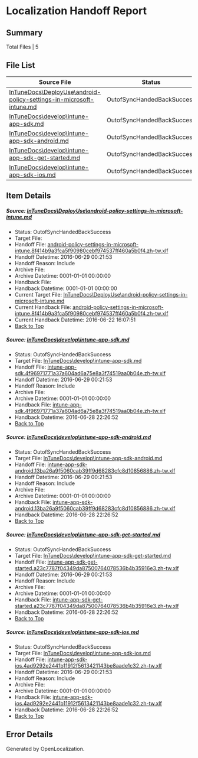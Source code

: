 # <a name='report-top'></a> Localization Handoff Report

## Summary
 Total Files | 5

## File List
 Source File | Status | Details 
 ----------- | ------ | ------- 
 [InTuneDocs\DeployUse\android-policy-settings-in-microsoft-intune.md](https://github.com/Microsoft/IntuneDocs-pr/blob/62beaec31a0cdc3c28fd3eed820a6771e42ef3e7/InTuneDocs/DeployUse/android-policy-settings-in-microsoft-intune.md) | OutofSyncHandedBackSuccess | [Details](#f4c0eccb0cd30daaba97e8f34eea69e3d0e8e0ad15)
 [InTuneDocs\develop\intune-app-sdk.md](https://github.com/Microsoft/IntuneDocs-pr/blob/b7f62c5ee18d8f69fa174f09a1c46b6925c7517c/InTuneDocs/develop/intune-app-sdk.md) | OutofSyncHandedBackSuccess | [Details](#3abf566831348de11f718370d6267e3ff4355bfb273)
 [InTuneDocs\develop\intune-app-sdk-android.md](https://github.com/Microsoft/IntuneDocs-pr/blob/2915cca314b489bbcb590d01b03a0b38134fa619/InTuneDocs/develop/intune-app-sdk-android.md) | OutofSyncHandedBackSuccess | [Details](#d2e4b6903d86b79edd9c758b2ce51733831e785a270)
 [InTuneDocs\develop\intune-app-sdk-get-started.md](https://github.com/Microsoft/IntuneDocs-pr/blob/b7f62c5ee18d8f69fa174f09a1c46b6925c7517c/InTuneDocs/develop/intune-app-sdk-get-started.md) | OutofSyncHandedBackSuccess | [Details](#a042f0c6206e9aaf4ec0eb012a70930aa95ecc47271)
 [InTuneDocs\develop\intune-app-sdk-ios.md](https://github.com/Microsoft/IntuneDocs-pr/blob/b7f62c5ee18d8f69fa174f09a1c46b6925c7517c/InTuneDocs/develop/intune-app-sdk-ios.md) | OutofSyncHandedBackSuccess | [Details](#820ec2da0554f0af383895482241be7d1c0cf305272)

## Item Details
##### <a name='f4c0eccb0cd30daaba97e8f34eea69e3d0e8e0ad15'></a> Source: [InTuneDocs\DeployUse\android-policy-settings-in-microsoft-intune.md](https://github.com/Microsoft/IntuneDocs-pr/blob/62beaec31a0cdc3c28fd3eed820a6771e42ef3e7/InTuneDocs/DeployUse/android-policy-settings-in-microsoft-intune.md)
* Status: OutofSyncHandedBackSuccess
* Target File: 
* Handoff File: [android-policy-settings-in-microsoft-intune.8f414b9a3fca5f90980cebf974537ff460a5b0f4.zh-tw.xlf](https://github.com/Microsoft/EM.handoff/blob/886732382378722e358dec218e444980051d40df/ol-handoff/Microsoft/IntuneDocs-pr.zh-tw/master/android-policy-settings-in-microsoft-intune.8f414b9a3fca5f90980cebf974537ff460a5b0f4.zh-tw.xlf)
* Handoff Datetime: 2016-06-29 00:21:53
* Handoff Reason: Include
* Archive File: 
* Archive Datetime: 0001-01-01 00:00:00
* Handback File: 
* Handback Datetime: 0001-01-01 00:00:00
* Current Target File: [InTuneDocs\DeployUse\android-policy-settings-in-microsoft-intune.md](https://github.com/Microsoft/IntuneDocs-pr.zh-tw/blob/568ae3e5d969c2c5446c6ed52afa80bf88c5ec14/InTuneDocs/DeployUse/android-policy-settings-in-microsoft-intune.md)
* Current Handback File: [android-policy-settings-in-microsoft-intune.8f414b9a3fca5f90980cebf974537ff460a5b0f4.zh-tw.xlf](https://github.com/Microsoft/EM.handback/blob/601cc2de66d3cf737938638b015ab24f98b39231/ol-handback/Microsoft/IntuneDocs-pr.zh-tw/master/android-policy-settings-in-microsoft-intune.8f414b9a3fca5f90980cebf974537ff460a5b0f4.zh-tw.xlf)
* Current Handback Datetime: 2016-06-22 16:07:51
* [Back to Top](#report-top)

##### <a name='3abf566831348de11f718370d6267e3ff4355bfb273'></a> Source: [InTuneDocs\develop\intune-app-sdk.md](https://github.com/Microsoft/IntuneDocs-pr/blob/b7f62c5ee18d8f69fa174f09a1c46b6925c7517c/InTuneDocs/develop/intune-app-sdk.md)
* Status: OutofSyncHandedBackSuccess
* Target File: [InTuneDocs\develop\intune-app-sdk.md](https://github.com/Microsoft/IntuneDocs-pr.zh-tw/blob/152ae8bcc4553aa4d61527be1402dc1fb94f2ac6/InTuneDocs/develop/intune-app-sdk.md)
* Handoff File: [intune-app-sdk.4f96971771a37a604ad6a75e8a3f74519aa0b04e.zh-tw.xlf](https://github.com/Microsoft/EM.handoff/blob/886732382378722e358dec218e444980051d40df/ol-handoff/Microsoft/IntuneDocs-pr.zh-tw/master/intune-app-sdk.4f96971771a37a604ad6a75e8a3f74519aa0b04e.zh-tw.xlf)
* Handoff Datetime: 2016-06-29 00:21:53
* Handoff Reason: Include
* Archive File: 
* Archive Datetime: 0001-01-01 00:00:00
* Handback File: [intune-app-sdk.4f96971771a37a604ad6a75e8a3f74519aa0b04e.zh-tw.xlf](https://github.com/Microsoft/EM.handback/blob/6dc40d566e1aafab4d4e5ee09b9d4dc43cbaf62d/ol-handback/Microsoft/IntuneDocs-pr.zh-tw/master/intune-app-sdk.4f96971771a37a604ad6a75e8a3f74519aa0b04e.zh-tw.xlf)
* Handback Datetime: 2016-06-28 22:26:52
* [Back to Top](#report-top)

##### <a name='d2e4b6903d86b79edd9c758b2ce51733831e785a270'></a> Source: [InTuneDocs\develop\intune-app-sdk-android.md](https://github.com/Microsoft/IntuneDocs-pr/blob/2915cca314b489bbcb590d01b03a0b38134fa619/InTuneDocs/develop/intune-app-sdk-android.md)
* Status: OutofSyncHandedBackSuccess
* Target File: [InTuneDocs\develop\intune-app-sdk-android.md](https://github.com/Microsoft/IntuneDocs-pr.zh-tw/blob/152ae8bcc4553aa4d61527be1402dc1fb94f2ac6/InTuneDocs/develop/intune-app-sdk-android.md)
* Handoff File: [intune-app-sdk-android.13ba26a9f5060cab39ff9d68283cfc8d10856886.zh-tw.xlf](https://github.com/Microsoft/EM.handoff/blob/886732382378722e358dec218e444980051d40df/ol-handoff/Microsoft/IntuneDocs-pr.zh-tw/master/intune-app-sdk-android.13ba26a9f5060cab39ff9d68283cfc8d10856886.zh-tw.xlf)
* Handoff Datetime: 2016-06-29 00:21:53
* Handoff Reason: Include
* Archive File: 
* Archive Datetime: 0001-01-01 00:00:00
* Handback File: [intune-app-sdk-android.13ba26a9f5060cab39ff9d68283cfc8d10856886.zh-tw.xlf](https://github.com/Microsoft/EM.handback/blob/6dc40d566e1aafab4d4e5ee09b9d4dc43cbaf62d/ol-handback/Microsoft/IntuneDocs-pr.zh-tw/master/intune-app-sdk-android.13ba26a9f5060cab39ff9d68283cfc8d10856886.zh-tw.xlf)
* Handback Datetime: 2016-06-28 22:26:52
* [Back to Top](#report-top)

##### <a name='a042f0c6206e9aaf4ec0eb012a70930aa95ecc47271'></a> Source: [InTuneDocs\develop\intune-app-sdk-get-started.md](https://github.com/Microsoft/IntuneDocs-pr/blob/b7f62c5ee18d8f69fa174f09a1c46b6925c7517c/InTuneDocs/develop/intune-app-sdk-get-started.md)
* Status: OutofSyncHandedBackSuccess
* Target File: [InTuneDocs\develop\intune-app-sdk-get-started.md](https://github.com/Microsoft/IntuneDocs-pr.zh-tw/blob/152ae8bcc4553aa4d61527be1402dc1fb94f2ac6/InTuneDocs/develop/intune-app-sdk-get-started.md)
* Handoff File: [intune-app-sdk-get-started.a23c7787f04349da87500764078536b4b35916e3.zh-tw.xlf](https://github.com/Microsoft/EM.handoff/blob/886732382378722e358dec218e444980051d40df/ol-handoff/Microsoft/IntuneDocs-pr.zh-tw/master/intune-app-sdk-get-started.a23c7787f04349da87500764078536b4b35916e3.zh-tw.xlf)
* Handoff Datetime: 2016-06-29 00:21:53
* Handoff Reason: Include
* Archive File: 
* Archive Datetime: 0001-01-01 00:00:00
* Handback File: [intune-app-sdk-get-started.a23c7787f04349da87500764078536b4b35916e3.zh-tw.xlf](https://github.com/Microsoft/EM.handback/blob/6dc40d566e1aafab4d4e5ee09b9d4dc43cbaf62d/ol-handback/Microsoft/IntuneDocs-pr.zh-tw/master/intune-app-sdk-get-started.a23c7787f04349da87500764078536b4b35916e3.zh-tw.xlf)
* Handback Datetime: 2016-06-28 22:26:52
* [Back to Top](#report-top)

##### <a name='820ec2da0554f0af383895482241be7d1c0cf305272'></a> Source: [InTuneDocs\develop\intune-app-sdk-ios.md](https://github.com/Microsoft/IntuneDocs-pr/blob/b7f62c5ee18d8f69fa174f09a1c46b6925c7517c/InTuneDocs/develop/intune-app-sdk-ios.md)
* Status: OutofSyncHandedBackSuccess
* Target File: [InTuneDocs\develop\intune-app-sdk-ios.md](https://github.com/Microsoft/IntuneDocs-pr.zh-tw/blob/152ae8bcc4553aa4d61527be1402dc1fb94f2ac6/InTuneDocs/develop/intune-app-sdk-ios.md)
* Handoff File: [intune-app-sdk-ios.4ad9292e2441b11912f5613421143be8aade1c32.zh-tw.xlf](https://github.com/Microsoft/EM.handoff/blob/886732382378722e358dec218e444980051d40df/ol-handoff/Microsoft/IntuneDocs-pr.zh-tw/master/intune-app-sdk-ios.4ad9292e2441b11912f5613421143be8aade1c32.zh-tw.xlf)
* Handoff Datetime: 2016-06-29 00:21:53
* Handoff Reason: Include
* Archive File: 
* Archive Datetime: 0001-01-01 00:00:00
* Handback File: [intune-app-sdk-ios.4ad9292e2441b11912f5613421143be8aade1c32.zh-tw.xlf](https://github.com/Microsoft/EM.handback/blob/6dc40d566e1aafab4d4e5ee09b9d4dc43cbaf62d/ol-handback/Microsoft/IntuneDocs-pr.zh-tw/master/intune-app-sdk-ios.4ad9292e2441b11912f5613421143be8aade1c32.zh-tw.xlf)
* Handback Datetime: 2016-06-28 22:26:52
* [Back to Top](#report-top)


## Error Details

Generated by OpenLocalization.
